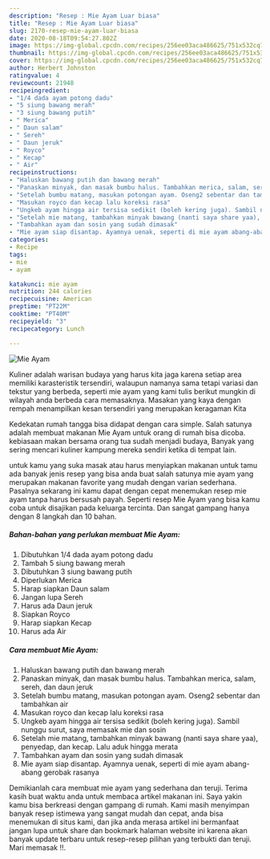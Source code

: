 ```yaml
---
description: "Resep : Mie Ayam Luar biasa"
title: "Resep : Mie Ayam Luar biasa"
slug: 2170-resep-mie-ayam-luar-biasa
date: 2020-08-18T09:54:27.802Z
image: https://img-global.cpcdn.com/recipes/256ee03aca486625/751x532cq70/mie-ayam-foto-resep-utama.jpg
thumbnail: https://img-global.cpcdn.com/recipes/256ee03aca486625/751x532cq70/mie-ayam-foto-resep-utama.jpg
cover: https://img-global.cpcdn.com/recipes/256ee03aca486625/751x532cq70/mie-ayam-foto-resep-utama.jpg
author: Herbert Johnston
ratingvalue: 4
reviewcount: 21948
recipeingredient:
- "1/4 dada ayam potong dadu"
- "5 siung bawang merah"
- "3 siung bawang putih"
- " Merica"
- " Daun salam"
- " Sereh"
- " Daun jeruk"
- " Royco"
- " Kecap"
- " Air"
recipeinstructions:
- "Haluskan bawang putih dan bawang merah"
- "Panaskan minyak, dan masak bumbu halus. Tambahkan merica, salam, sereh, dan daun jeruk"
- "Setelah bumbu matang, masukan potongan ayam. Oseng2 sebentar dan tambahkan air"
- "Masukan royco dan kecap lalu koreksi rasa"
- "Ungkeb ayam hingga air tersisa sedikit (boleh kering juga). Sambil nunggu surut, saya memasak mie dan sosin"
- "Setelah mie matang, tambahkan minyak bawang (nanti saya share yaa), penyedap, dan kecap. Lalu aduk hingga merata"
- "Tambahkan ayam dan sosin yang sudah dimasak"
- "Mie ayam siap disantap. Ayamnya uenak, seperti di mie ayam abang-abang gerobak rasanya"
categories:
- Recipe
tags:
- mie
- ayam

katakunci: mie ayam 
nutrition: 244 calories
recipecuisine: American
preptime: "PT22M"
cooktime: "PT40M"
recipeyield: "3"
recipecategory: Lunch

---
```



![Mie Ayam](https://img-global.cpcdn.com/recipes/256ee03aca486625/751x532cq70/mie-ayam-foto-resep-utama.jpg)

Kuliner adalah warisan budaya yang harus kita jaga karena setiap area memiliki karasteristik tersendiri, walaupun namanya sama tetapi variasi dan tekstur yang berbeda, seperti mie ayam yang kami tulis berikut mungkin di wilayah anda berbeda cara memasaknya. Masakan yang kaya dengan rempah menampilkan kesan tersendiri yang merupakan keragaman Kita

Kedekatan rumah tangga bisa didapat dengan cara simple. Salah satunya adalah membuat makanan Mie Ayam untuk orang di rumah bisa dicoba. kebiasaan makan bersama orang tua sudah menjadi budaya, Banyak yang sering mencari kuliner kampung mereka sendiri ketika di tempat lain.



untuk kamu yang suka masak atau harus menyiapkan makanan untuk tamu ada banyak jenis resep yang bisa anda buat salah satunya mie ayam yang merupakan makanan favorite yang mudah dengan varian sederhana. Pasalnya sekarang ini kamu dapat dengan cepat menemukan resep mie ayam tanpa harus bersusah payah.
Seperti resep Mie Ayam yang bisa kamu coba untuk disajikan pada keluarga tercinta. Dan sangat gampang hanya dengan 8 langkah dan 10 bahan.


<!--inarticleads1-->

##### Bahan-bahan yang perlukan membuat Mie Ayam:

1. Dibutuhkan 1/4 dada ayam potong dadu
1. Tambah 5 siung bawang merah
1. Dibutuhkan 3 siung bawang putih
1. Diperlukan  Merica
1. Harap siapkan  Daun salam
1. Jangan lupa  Sereh
1. Harus ada  Daun jeruk
1. Siapkan  Royco
1. Harap siapkan  Kecap
1. Harus ada  Air




<!--inarticleads2-->

##### Cara membuat  Mie Ayam:

1. Haluskan bawang putih dan bawang merah
1. Panaskan minyak, dan masak bumbu halus. Tambahkan merica, salam, sereh, dan daun jeruk
1. Setelah bumbu matang, masukan potongan ayam. Oseng2 sebentar dan tambahkan air
1. Masukan royco dan kecap lalu koreksi rasa
1. Ungkeb ayam hingga air tersisa sedikit (boleh kering juga). Sambil nunggu surut, saya memasak mie dan sosin
1. Setelah mie matang, tambahkan minyak bawang (nanti saya share yaa), penyedap, dan kecap. Lalu aduk hingga merata
1. Tambahkan ayam dan sosin yang sudah dimasak
1. Mie ayam siap disantap. Ayamnya uenak, seperti di mie ayam abang-abang gerobak rasanya




Demikianlah cara membuat mie ayam yang sederhana dan teruji. Terima kasih buat waktu anda untuk membaca artikel makanan ini. Saya yakin kamu bisa berkreasi dengan gampang di rumah. Kami masih menyimpan banyak resep istimewa yang sangat mudah dan cepat, anda bisa menemukan di situs kami, dan jika anda merasa artikel ini bermanfaat jangan lupa untuk share dan bookmark halaman website ini karena akan banyak update terbaru untuk resep-resep pilihan yang terbukti dan teruji. Mari memasak !!. 
